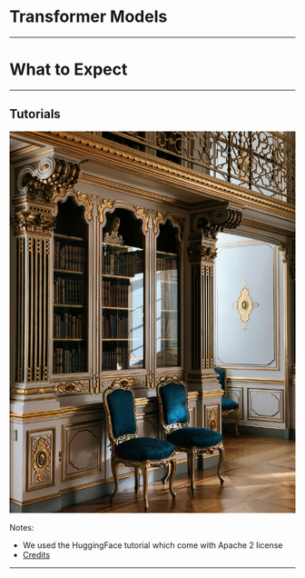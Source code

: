 # Transformer Models

---

# What to Expect

---

## Tutorials

![](../images/pexels-alona-brinuk-2016658586-29085679.jpg)


Notes:

* We used the HuggingFace tutorial which come with Apache 2 license
* [Credits](https://huggingface.co/course/chapter1/1)

---


